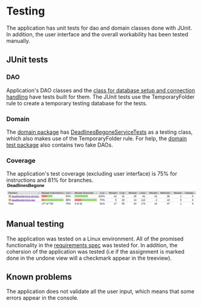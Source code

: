 # Testing  
The application has unit tests for dao and domain classes done with JUnit. In addition, the user interface and the overall
workability has been tested manually.  

## JUnit tests  

### DAO  
Application's DAO classes and the [class for database setup and connection handling](https://github.com/Darake/deadlines-begone/blob/master/DeadlinesBegone/src/main/java/deadlinesbegone/dao/Database.java)
have tests built for them. The JUnit tests use the TemporaryFolder rule to create a temporary testing database for the tests.  

### Domain  
The [domain package](https://github.com/Darake/deadlines-begone/tree/master/DeadlinesBegone/src/main/java/deadlinesbegone/domain)
has [DeadlinesBegoneServiceTests](https://github.com/Darake/deadlines-begone/blob/master/DeadlinesBegone/src/test/java/deadlinesbegone/domain/DeadlinesBegoneServiceTest.java)
as a testing class, which also makes use of the TemporaryFolder rule. For help, the [domain test package](https://github.com/Darake/deadlines-begone/tree/master/DeadlinesBegone/src/test/java/deadlinesbegone/domain)
also contains two fake DAOs.  

### Coverage  
The application's test coverage (excluding user interface) is 75% for instructions and 81% for branches.  
<img src="https://raw.githubusercontent.com/Darake/deadlines-begone/master/documentation/images/t-1.png" width="800">    

## Manual testing  
The application was tested on a Linux environment. All of the promised functionality in the [requirements spec](https://github.com/Darake/deadlines-begone/blob/master/documentation/Software%20requirements%20specification.md)
was tested for. In addition, the cohersion of the application was tested (i.e if the assignment is marked done in the undone view
will a checkmark appear in the treeview).  

## Known problems    
The application does not validate all the user input, which means that some errors appear in the console.
